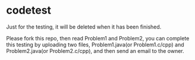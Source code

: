 # codetest
Just for the testing, it will be deleted when it has been finished.

Please fork this repo, then read Problem1 and Problem2, you can complete this testing by uploading two files, Problem1.java(or Problem1.c/cpp) and Problem2.java(or Problem2.c/cpp), and then send an email to the owner.
